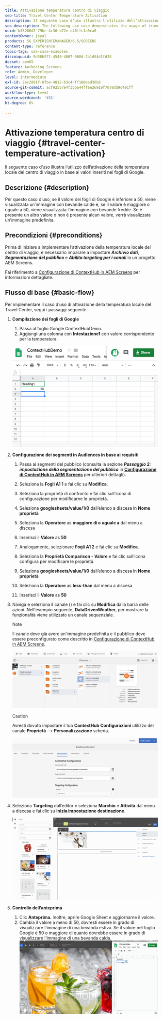 ```yaml
---
title: Attivazione temperatura centro di viaggio
seo-title: Travel Center Temperature Activation
description: Il seguente caso d’uso illustra l’utilizzo dell’attivazione della temperatura locale del centro di viaggio in base ai valori inseriti nei fogli di Google.
seo-description: The following use case demonstrates the usage of travel center local temperature activation based on the values populated in Google Sheets.
uuid: b35286d2-79be-4c36-b72e-c40ffc1a0ca0
contentOwner: jsyal
products: SG_EXPERIENCEMANAGER/6.5/SCREENS
content-type: reference
topic-tags: use-case-examples
discoiquuid: 9d58b971-4540-4007-968d-2a1d94d1fd38
docset: aem65
feature: Authoring Screens
role: Admin, Developer
level: Intermediate
exl-id: 2ec2891f-0fbe-4812-b3c4-ff160ead36b8
source-git-commit: acf925b7e4f3bba44ffee26919f7078dd9c491ff
workflow-type: tm+mt
source-wordcount: '451'
ht-degree: 0%

---
```


# Attivazione temperatura centro di viaggio {#travel-center-temperature-activation}

Il seguente caso d’uso illustra l’utilizzo dell’attivazione della temperatura locale del centro di viaggio in base ai valori inseriti nei fogli di Google.

## Descrizione {#description}

Per questo caso d’uso, se il valore dei fogli di Google è inferiore a 50, viene visualizzata un’immagine con bevande calde e, se il valore è maggiore o uguale a 50, viene visualizzata l’immagine con bevande fredde. Se è presente un altro valore o non è presente alcun valore, verrà visualizzata un’immagine predefinita.

## Precondizioni {#preconditions}

Prima di iniziare a implementare l’attivazione della temperatura locale del centro di viaggio, è necessario imparare a impostare ***Archivio dati***, ***Segmentazione del pubblico*** e ***Abilita targeting per i canali*** in un progetto AEM Screens.

Fai riferimento a [Configurazione di ContextHub in AEM Screens](configuring-context-hub.md) per informazioni dettagliate.

## Flusso di base {#basic-flow}

Per implementare il caso d’uso di attivazione della temperatura locale del Travel Center, segui i passaggi seguenti:

1. **Compilazione dei fogli di Google**

   1. Passa al foglio Google ContextHubDemo.
   1. Aggiungi una colonna con **Intestazione1** con valore corrispondente per la temperatura.

   ![screen_shot_2019-05-08at112911am](assets/screen_shot_2019-05-08at112911am.png)

1. **Configurazione dei segmenti in Audiences in base ai requisiti**

   1. Passa ai segmenti del pubblico (consulta la sezione ***Passaggio 2: impostazione della segmentazione del pubblico*** in **[Configurazione di ContextHub in AEM Screens](configuring-context-hub.md)** per ulteriori dettagli).

   1. Seleziona la **Fogli A1 1** e fai clic su **Modifica**.

   1. Seleziona la proprietà di confronto e fai clic sull’icona di configurazione per modificarne le proprietà.
   1. Seleziona **googlesheets/value/1/0** dall’elenco a discesa in **Nome proprietà**

   1. Seleziona la **Operatore** as **maggiore di o uguale a** dal menu a discesa

   1. Inserisci il **Valore** as **50**

   1. Analogamente, selezionare **Fogli A1 2** e fai clic su **Modifica**.

   1. Seleziona la **Proprietà Comparison - Valore** e fai clic sull’icona configura per modificare le proprietà.
   1. Seleziona **googlesheets/value/1/0** dall’elenco a discesa in **Nome proprietà**

   1. Seleziona la **Operatore** as **less-than** dal menu a discesa

   1. Inserisci il **Valore** as **50**

1. Naviga e seleziona il canale () e fai clic su **Modifica** dalla barra delle azioni. Nell&#39;esempio seguente, **DataDrivenWeather**, per mostrare la funzionalità viene utilizzato un canale sequenziale.

   >[!NOTE]
   >
   >Il canale deve già avere un’immagine predefinita e il pubblico deve essere preconfigurato come descritto in [Configurazione di ContextHub in AEM Screens](configuring-context-hub.md).

   ![screen_shot_2019-05-08at113022am](assets/screen_shot_2019-05-08at113022am.png)

   >[!CAUTION]
   >
   >Avresti dovuto impostare il tuo **ContextHub** **Configurazioni** utilizzo del canale **Proprietà** —> **Personalizzazione** scheda.

   ![screen_shot_2019-05-08at114106am](assets/screen_shot_2019-05-08at114106am.png)

1. Seleziona **Targeting** dall’editor e seleziona **Marchio** e **Attività** dal menu a discesa e fai clic su **Inizia impostazione destinazione**.

   ![new_activity3](assets/new_activity3.gif)

1. **Controllo dell’anteprima**

   1. Clic **Anteprima.** Inoltre, aprire Google Sheet e aggiornarne il valore.
   1. Cambia il valore a meno di 50, dovresti essere in grado di visualizzare l&#39;immagine di una bevanda estiva. Se il valore nel foglio Google è 50 o maggiore di quanto dovrebbe essere in grado di visualizzare l&#39;immagine di una bevanda calda.
   ![result3](assets/result3.gif)
